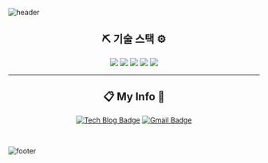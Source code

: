 ![header](https://capsule-render.vercel.app/api?type=slice&color=E34F26&height=150&section=header&text=devmagrfs&fontSize=50&fontColor=ffffff)

<div align="center">

## ⛏ 기술 스택 ⚙

<img src="https://img.shields.io/badge/html5-E34F26?style=for-the-badge&logo=html5&logoColor=white"> <img src="https://img.shields.io/badge/css-1572B6?style=for-the-badge&logo=css3&logoColor=white"> <img src="https://img.shields.io/badge/Javascript-F7DF1E?style=for-the-badge&logo=Javascript&logoColor=black"> <img src="https://img.shields.io/badge/React-61DAFB?style=for-the-badge&logo=React&logoColor=black"> <img src="https://img.shields.io/badge/Redux-764ABC?style=for-the-badge&logo=Redux&logoColor=black">

---

## :clipboard: My Info :file_folder:

[![Tech Blog Badge](https://img.shields.io/badge/My%20Tech%20Blog-11B48A?style=flat-square&logo=Vimeo&logoColor=white&link=https://velog.io/@devmag)](https://velog.io/@devmag)
[![Gmail Badge](https://img.shields.io/badge/Gmail-d14836?style=flat-square&logo=Gmail&logoColor=white&link=mailto:devmagrfs@gmail.com)](mailto:devmagrfs@gmail.com)

</div>

<br>

![footer](https://capsule-render.vercel.app/api?type=slice&color=E34F26&height=150&section=footer)
